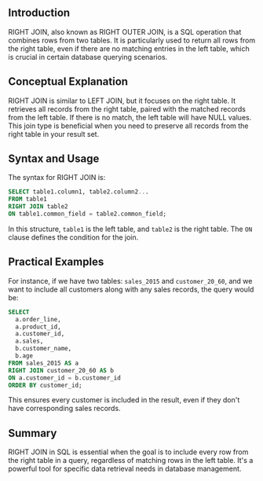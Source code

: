 <!-- # RIGHT JOIN in SQL -->

## Introduction

RIGHT JOIN, also known as RIGHT OUTER JOIN, is a SQL operation that combines rows from two tables. It is particularly used to return all rows from the right table, even if there are no matching entries in the left table, which is crucial in certain database querying scenarios.

## Conceptual Explanation

RIGHT JOIN is similar to LEFT JOIN, but it focuses on the right table. It retrieves all records from the right table, paired with the matched records from the left table. If there is no match, the left table will have NULL values. This join type is beneficial when you need to preserve all records from the right table in your result set.

## Syntax and Usage

The syntax for RIGHT JOIN is:

```sql
SELECT table1.column1, table2.column2...
FROM table1
RIGHT JOIN table2
ON table1.common_field = table2.common_field;
```

In this structure, `table1` is the left table, and `table2` is the right table. The `ON` clause defines the condition for the join.

## Practical Examples

For instance, if we have two tables: `sales_2015` and `customer_20_60`, and we want to include all customers along with any sales records, the query would be:

```sql
SELECT 
  a.order_line, 
  a.product_id, 
  a.customer_id, 
  a.sales, 
  b.customer_name, 
  b.age
FROM sales_2015 AS a
RIGHT JOIN customer_20_60 AS b
ON a.customer_id = b.customer_id
ORDER BY customer_id;
```

This ensures every customer is included in the result, even if they don't have corresponding sales records.

## Summary

RIGHT JOIN in SQL is essential when the goal is to include every row from the right table in a query, regardless of matching rows in the left table. It's a powerful tool for specific data retrieval needs in database management.
